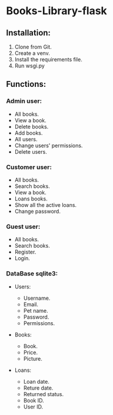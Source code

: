 # Books-Library-flask
## Installation:
1.  Clone from Git.
2.  Create a venv.
3.  Install the requirements file.
4.  Run wsgi.py


## Functions:
### Admin user:
* All books.
* View a book.
* Delete books.
* Add books.
* All users.
* Change users' permissions.
* Delete users.


### Customer user:
* All books.
* Search books.
* View a book.
* Loans books.
* Show all the active loans.
* Change password.


### Guest user:
* All books.
* Search books.
* Register.
* Login.


### DataBase sqlite3:
* Users:
  - Username.
  - Email.
  - Pet name.
  - Password.
  - Permissions.
  
* Books:
  - Book.
  - Price.
  - Picture.
  
* Loans:
  - Loan date.
  - Reture date.
  - Returned status.
  - Book ID.
  - User ID.
